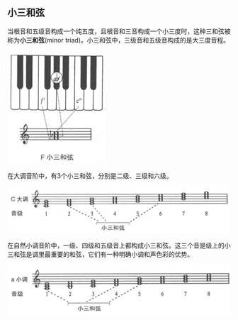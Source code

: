 
## 小三和弦

当根音和五级音构成一个纯五度，且根音和三音构成一个小三度时，这种三和弦被称为**小三和弦**(minor triad)。小三和弦中，三级音和五级音构成的是大三度音程。

![minor-triad](img/minor-triad.png)

在大调音阶中，有3个小三和弦，分别是二级、三级和六级。

![minor-triad-in-major](img/minor-triad-in-major.png)

在自然小调音阶中，一级、四级和五级音上都构成小三和弦。这三个音是级上的小三和弦是调里最重要的和弦，它们有一种明确小调和声色彩的优势。

![minor-triad-in-minor](img/minor-triad-in-minor.png)


